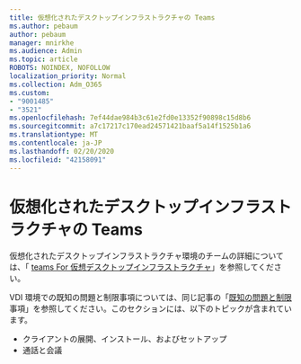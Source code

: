 ```yaml
---
title: 仮想化されたデスクトップインフラストラクチャの Teams
ms.author: pebaum
author: pebaum
manager: mnirkhe
ms.audience: Admin
ms.topic: article
ROBOTS: NOINDEX, NOFOLLOW
localization_priority: Normal
ms.collection: Adm_O365
ms.custom:
- "9001485"
- "3521"
ms.openlocfilehash: 7ef44dae984b3c61e2fd0e13352f90898c15d8b6
ms.sourcegitcommit: a7c17217c170ead24571421baaf5a14f1525b1a6
ms.translationtype: MT
ms.contentlocale: ja-JP
ms.lasthandoff: 02/20/2020
ms.locfileid: "42158091"
---
```

# <a name="teams-for-virtualized-desktop-infrastructure"></a>仮想化されたデスクトップインフラストラクチャの Teams

仮想化されたデスクトップインフラストラクチャ環境のチームの詳細については、「 [teams For 仮想デスクトップインフラストラクチャ](https://docs.microsoft.com/en-us/microsoftteams/teams-for-vdi)」を参照してください。

VDI 環境での既知の問題と制限事項については、同じ記事の「[既知の問題と制限](https://docs.microsoft.com/en-us/microsoftteams/teams-for-vdi#known-issues-and-limitations)事項」を参照してください。このセクションには、以下のトピックが含まれています。
 - クライアントの展開、インストール、およびセットアップ
 - 通話と会議